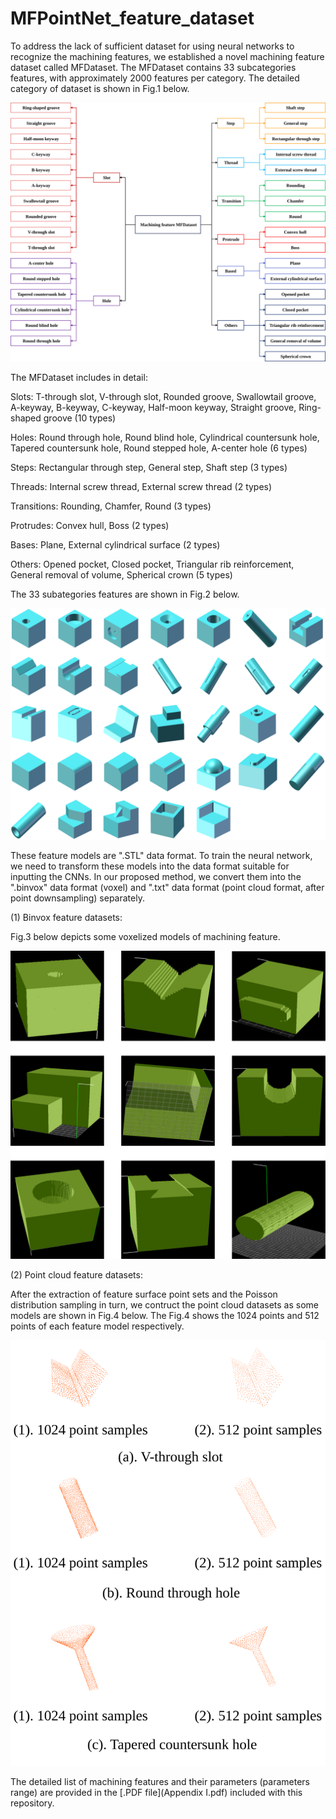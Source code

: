 # MFPointNet_feature_dataset
To address the lack of sufficient dataset for using neural networks to recognize the machining features, we established a novel machining feature dataset called MFDataset. The MFDataset contains 33 subcategories features, with approximately 2000 features per category. The detailed category of dataset is shown in Fig.1 below.

![image](https://github.com/leiruoshan/MFPointNet_feature_dataset/blob/main/Fig1.svg)

The MFDataset includes in detail:

Slots: T-through slot, V-through slot, Rounded groove, Swallowtail groove, A-keyway, B-keyway, C-keyway, Half-moon keyway, Straight groove, Ring-shaped groove (10 types)

Holes: Round through hole, Round blind hole, Cylindrical countersunk hole, Tapered countersunk hole, Round stepped hole, A-center hole (6 types)

Steps: Rectangular through step, General step, Shaft step (3 types)

Threads: Internal screw thread, External screw thread (2 types)

Transitions: Rounding, Chamfer, Round (3 types)

Protrudes: Convex hull, Boss (2 types)

Bases: Plane, External cylindrical surface (2 types)

Others: Opened pocket, Closed pocket, Triangular rib reinforcement, General removal of volume, Spherical crown (5 types)

The 33 subategories features are shown in Fig.2 below.

![image](https://github.com/leiruoshan/MFPointNet_feature_dataset/blob/main/Fig2.svg)

These feature models are ".STL" data format. To train the neural network, we need to transform these models into the data format suitable for inputting the CNNs. In our proposed method, we convert them into the ".binvox" data format (voxel) and ".txt" data format (point cloud format, after point downsampling) separately.

(1) Binvox feature datasets:

Fig.3 below depicts some voxelized models of machining feature.

![image](https://github.com/leiruoshan/MFPointNet_feature_dataset/blob/main/Fig3.svg)

(2) Point cloud feature datasets:

After the extraction of feature surface point sets and the Poisson distribution sampling in turn, we contruct the point cloud datasets as some models are shown in Fig.4 below. The Fig.4 shows the 1024 points and 512 points of each feature model respectively.

![image](https://github.com/leiruoshan/MFPointNet_feature_dataset/blob/main/Fig4.svg)

The detailed list of machining features and their parameters (parameters range) are provided in the [.PDF file](Appendix I.pdf) included with this repository.
